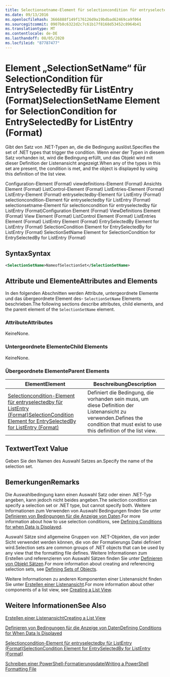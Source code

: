 ```yaml
---
title: Selectionsetname-Element für selectioncondition für entryselectedby für ListEntry (Format) | Microsoft-Dokumentation
ms.date: 09/13/2016
ms.openlocfilehash: 3666888f149f176126d9a19bdbad62469ca9f064
ms.sourcegitcommit: 0907b8c6322d2c7c61b17f8168d53452c8964b41
ms.translationtype: MT
ms.contentlocale: de-DE
ms.lasthandoff: 08/05/2020
ms.locfileid: "87787477"
---
```

# <a name="selectionsetname-element-for-selectioncondition-for-entryselectedby-for-listentry-format"></a><span data-ttu-id="f801c-102">Element „SelectionSetName“ für SelectionCondition für EntrySelectedBy für ListEntry (Format)</span><span class="sxs-lookup"><span data-stu-id="f801c-102">SelectionSetName Element for SelectionCondition for EntrySelectedBy for ListEntry (Format)</span></span>

<span data-ttu-id="f801c-103">Gibt den Satz von .NET-Typen an, die die Bedingung auslöst.</span><span class="sxs-lookup"><span data-stu-id="f801c-103">Specifies the set of .NET types that trigger the condition.</span></span> <span data-ttu-id="f801c-104">Wenn einer der Typen in diesem Satz vorhanden ist, wird die Bedingung erfüllt, und das Objekt wird mit dieser Definition der Listenansicht angezeigt.</span><span class="sxs-lookup"><span data-stu-id="f801c-104">When any of the types in this set are present, the condition is met, and the object is displayed by using this definition of the list view.</span></span>

<span data-ttu-id="f801c-105">Configuration-Element (Format) viewdefinitions-Element (Format) Ansichts Element (Format) ListControl-Element (Format) ListEntries-Element (Format) ListEntry-Element (Format) entryselectedby-Element für ListEntry (Format) selectioncondition-Element für entryselectedby für ListEntry (Format) selectionsetname-Element für selectioncondition für entryselectedby für ListEntry (Format)</span><span class="sxs-lookup"><span data-stu-id="f801c-105">Configuration Element (Format) ViewDefinitions Element (Format) View Element (Format) ListControl Element (Format) ListEntries Element (Format) ListEntry Element (Format) EntrySelectedBy Element for ListEntry (Format) SelectionCondition Element for EntrySelectedBy for ListEntry (Format) SelectionSetName Element for SelectionCondition for EntrySelectedBy for ListEntry (Format)</span></span>

## <a name="syntax"></a><span data-ttu-id="f801c-106">Syntax</span><span class="sxs-lookup"><span data-stu-id="f801c-106">Syntax</span></span>

```xml
<SelectionSetName>NameofSelectionSet</SelectionSetName>
```

## <a name="attributes-and-elements"></a><span data-ttu-id="f801c-107">Attribute und Elemente</span><span class="sxs-lookup"><span data-stu-id="f801c-107">Attributes and Elements</span></span>

<span data-ttu-id="f801c-108">In den folgenden Abschnitten werden Attribute, untergeordnete Elemente und das übergeordnete Element des- `SelectionSetName` Elements beschrieben.</span><span class="sxs-lookup"><span data-stu-id="f801c-108">The following sections describe attributes, child elements, and the parent element of the `SelectionSetName` element.</span></span>

### <a name="attributes"></a><span data-ttu-id="f801c-109">Attribute</span><span class="sxs-lookup"><span data-stu-id="f801c-109">Attributes</span></span>

<span data-ttu-id="f801c-110">Keine</span><span class="sxs-lookup"><span data-stu-id="f801c-110">None.</span></span>

### <a name="child-elements"></a><span data-ttu-id="f801c-111">Untergeordnete Elemente</span><span class="sxs-lookup"><span data-stu-id="f801c-111">Child Elements</span></span>

<span data-ttu-id="f801c-112">Keine</span><span class="sxs-lookup"><span data-stu-id="f801c-112">None.</span></span>

### <a name="parent-elements"></a><span data-ttu-id="f801c-113">Übergeordnete Elemente</span><span class="sxs-lookup"><span data-stu-id="f801c-113">Parent Elements</span></span>

|<span data-ttu-id="f801c-114">Element</span><span class="sxs-lookup"><span data-stu-id="f801c-114">Element</span></span>|<span data-ttu-id="f801c-115">Beschreibung</span><span class="sxs-lookup"><span data-stu-id="f801c-115">Description</span></span>|
|-------------|-----------------|
|[<span data-ttu-id="f801c-116">Selectioncondition-Element für entryselectedby für ListEntry (Format)</span><span class="sxs-lookup"><span data-stu-id="f801c-116">SelectionCondition Element for EntrySelectedBy for ListEntry (Format)</span></span>](./selectioncondition-element-for-entryselectedby-for-listcontrol-format.md)|<span data-ttu-id="f801c-117">Definiert die Bedingung, die vorhanden sein muss, um diese Definition der Listenansicht zu verwenden.</span><span class="sxs-lookup"><span data-stu-id="f801c-117">Defines the condition that must exist to use this definition of the list view.</span></span>|

## <a name="text-value"></a><span data-ttu-id="f801c-118">Textwert</span><span class="sxs-lookup"><span data-stu-id="f801c-118">Text Value</span></span>

<span data-ttu-id="f801c-119">Geben Sie den Namen des Auswahl Satzes an.</span><span class="sxs-lookup"><span data-stu-id="f801c-119">Specify the name of the selection set.</span></span>

## <a name="remarks"></a><span data-ttu-id="f801c-120">Bemerkungen</span><span class="sxs-lookup"><span data-stu-id="f801c-120">Remarks</span></span>

<span data-ttu-id="f801c-121">Die Auswahlbedingung kann einen Auswahl Satz oder einen .NET-Typ angeben, kann jedoch nicht beides angeben.</span><span class="sxs-lookup"><span data-stu-id="f801c-121">The selection condition can specify a selection set or .NET type, but cannot specify both.</span></span> <span data-ttu-id="f801c-122">Weitere Informationen zum Verwenden von Auswahl Bedingungen finden Sie unter [Definieren von Bedingungen für die Anzeige von Daten](./defining-conditions-for-displaying-data.md).</span><span class="sxs-lookup"><span data-stu-id="f801c-122">For more information about how to use selection conditions, see [Defining Conditions for when Data is Displayed](./defining-conditions-for-displaying-data.md).</span></span>

<span data-ttu-id="f801c-123">Auswahl Sätze sind allgemeine Gruppen von .NET-Objekten, die von jeder Sicht verwendet werden können, die von der Formatierungs Datei definiert wird.</span><span class="sxs-lookup"><span data-stu-id="f801c-123">Selection sets are common groups of .NET objects that can be used by any view that the formatting file defines.</span></span> <span data-ttu-id="f801c-124">Weitere Informationen zum Erstellen und referenzieren von Auswahl Sätzen finden Sie unter [Definieren von Objekt Sätzen](./defining-selection-sets.md).</span><span class="sxs-lookup"><span data-stu-id="f801c-124">For more information about creating and referencing selection sets, see [Defining Sets of Objects](./defining-selection-sets.md).</span></span>

<span data-ttu-id="f801c-125">Weitere Informationen zu anderen Komponenten einer Listenansicht finden Sie unter [Erstellen einer Listenansicht](./creating-a-list-view.md).</span><span class="sxs-lookup"><span data-stu-id="f801c-125">For more information about other components of a list view, see [Creating a List View](./creating-a-list-view.md).</span></span>

## <a name="see-also"></a><span data-ttu-id="f801c-126">Weitere Informationen</span><span class="sxs-lookup"><span data-stu-id="f801c-126">See Also</span></span>

[<span data-ttu-id="f801c-127">Erstellen einer Listenansicht</span><span class="sxs-lookup"><span data-stu-id="f801c-127">Creating a List View</span></span>](./creating-a-list-view.md)

[<span data-ttu-id="f801c-128">Definieren von Bedingungen für die Anzeige von Daten</span><span class="sxs-lookup"><span data-stu-id="f801c-128">Defining Conditions for When Data Is Displayed</span></span>](./defining-conditions-for-displaying-data.md)

[<span data-ttu-id="f801c-129">Selectioncondition-Element für entryselectedby für ListEntry (Format)</span><span class="sxs-lookup"><span data-stu-id="f801c-129">SelectionCondition Element for EntrySelectedBy for ListEntry (Format)</span></span>](./selectioncondition-element-for-entryselectedby-for-listcontrol-format.md)

[<span data-ttu-id="f801c-130">Schreiben einer PowerShell-Formatierungsdatei</span><span class="sxs-lookup"><span data-stu-id="f801c-130">Writing a PowerShell Formatting File</span></span>](./writing-a-powershell-formatting-file.md)
